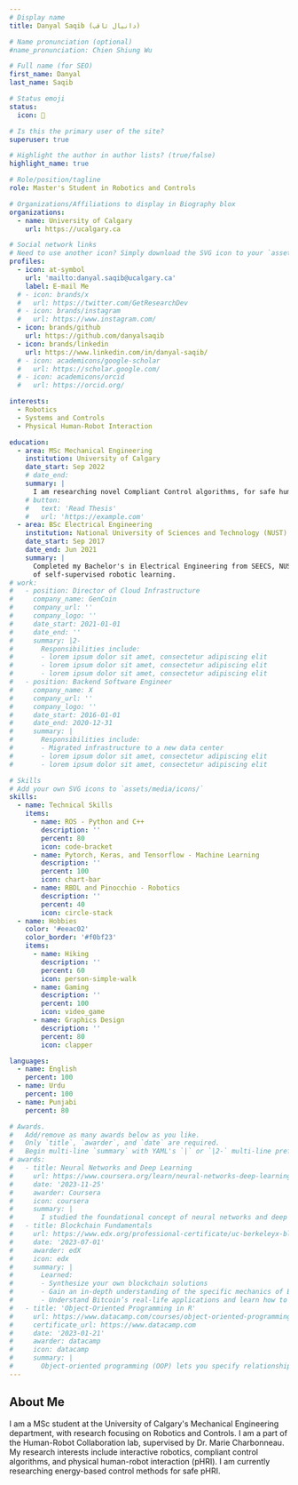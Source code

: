 ```yaml
---
# Display name
title: Danyal Saqib (دانیال ثاقب)

# Name pronunciation (optional)
#name_pronunciation: Chien Shiung Wu

# Full name (for SEO)
first_name: Danyal
last_name: Saqib

# Status emoji
status:
  icon: 🤖

# Is this the primary user of the site?
superuser: true

# Highlight the author in author lists? (true/false)
highlight_name: true

# Role/position/tagline
role: Master's Student in Robotics and Controls

# Organizations/Affiliations to display in Biography blox
organizations:
  - name: University of Calgary
    url: https://ucalgary.ca

# Social network links
# Need to use another icon? Simply download the SVG icon to your `assets/media/icons/` folder.
profiles:
  - icon: at-symbol
    url: 'mailto:danyal.saqib@ucalgary.ca'
    label: E-mail Me
  # - icon: brands/x
  #   url: https://twitter.com/GetResearchDev
  # - icon: brands/instagram
  #   url: https://www.instagram.com/
  - icon: brands/github
    url: https://github.com/danyalsaqib
  - icon: brands/linkedin
    url: https://www.linkedin.com/in/danyal-saqib/
  # - icon: academicons/google-scholar
  #   url: https://scholar.google.com/
  # - icon: academicons/orcid
  #   url: https://orcid.org/

interests:
  - Robotics
  - Systems and Controls
  - Physical Human-Robot Interaction

education:
  - area: MSc Mechanical Engineering
    institution: University of Calgary
    date_start: Sep 2022
    # date_end: 
    summary: |
      I am researching novel Compliant Control algorithms, for safe human-robot interaction.
    # button:
    #   text: 'Read Thesis'
    #   url: 'https://example.com'
  - area: BSc Electrical Engineering
    institution: National University of Sciences and Technology (NUST)
    date_start: Sep 2017
    date_end: Jun 2021
    summary: |
      Completed my Bachelor's in Electrical Engineering from SEECS, NUST, Islamabad, Pakistan. My undergraduate thesis was in the domain
      of self-supervised robotic learning.
# work:
#   - position: Director of Cloud Infrastructure
#     company_name: GenCoin
#     company_url: ''
#     company_logo: ''
#     date_start: 2021-01-01
#     date_end: ''
#     summary: |2-
#       Responsibilities include:
#       - lorem ipsum dolor sit amet, consectetur adipiscing elit
#       - lorem ipsum dolor sit amet, consectetur adipiscing elit
#       - lorem ipsum dolor sit amet, consectetur adipiscing elit
#   - position: Backend Software Engineer
#     company_name: X
#     company_url: ''
#     company_logo: ''
#     date_start: 2016-01-01
#     date_end: 2020-12-31
#     summary: |
#       Responsibilities include:
#       - Migrated infrastructure to a new data center
#       - lorem ipsum dolor sit amet, consectetur adipiscing elit
#       - lorem ipsum dolor sit amet, consectetur adipiscing elit

# Skills
# Add your own SVG icons to `assets/media/icons/`
skills:
  - name: Technical Skills
    items:
      - name: ROS - Python and C++
        description: ''
        percent: 80
        icon: code-bracket
      - name: Pytorch, Keras, and Tensorflow - Machine Learning
        description: ''
        percent: 100
        icon: chart-bar
      - name: RBDL and Pinocchio - Robotics
        description: ''
        percent: 40
        icon: circle-stack
  - name: Hobbies
    color: '#eeac02'
    color_border: '#f0bf23'
    items:
      - name: Hiking
        description: ''
        percent: 60
        icon: person-simple-walk
      - name: Gaming
        description: ''
        percent: 100
        icon: video_game
      - name: Graphics Design
        description: ''
        percent: 80
        icon: clapper

languages:
  - name: English
    percent: 100
  - name: Urdu
    percent: 100
  - name: Punjabi
    percent: 80

# Awards.
#   Add/remove as many awards below as you like.
#   Only `title`, `awarder`, and `date` are required.
#   Begin multi-line `summary` with YAML's `|` or `|2-` multi-line prefix and indent 2 spaces below.
# awards:
#   - title: Neural Networks and Deep Learning
#     url: https://www.coursera.org/learn/neural-networks-deep-learning
#     date: '2023-11-25'
#     awarder: Coursera
#     icon: coursera
#     summary: |
#       I studied the foundational concept of neural networks and deep learning. By the end, I was familiar with the significant technological trends driving the rise of deep learning; build, train, and apply fully connected deep neural networks; implement efficient (vectorized) neural networks; identify key parameters in a neural network’s architecture; and apply deep learning to your own applications.
#   - title: Blockchain Fundamentals
#     url: https://www.edx.org/professional-certificate/uc-berkeleyx-blockchain-fundamentals
#     date: '2023-07-01'
#     awarder: edX
#     icon: edx
#     summary: |
#       Learned:
#       - Synthesize your own blockchain solutions
#       - Gain an in-depth understanding of the specific mechanics of Bitcoin
#       - Understand Bitcoin’s real-life applications and learn how to attack and destroy Bitcoin, Ethereum, smart contracts and Dapps, and alternatives to Bitcoin’s Proof-of-Work consensus algorithm
#   - title: 'Object-Oriented Programming in R'
#     url: https://www.datacamp.com/courses/object-oriented-programming-with-s3-and-r6-in-r
#     certificate_url: https://www.datacamp.com
#     date: '2023-01-21'
#     awarder: datacamp
#     icon: datacamp
#     summary: |
#       Object-oriented programming (OOP) lets you specify relationships between functions and the objects that they can act on, helping you manage complexity in your code. This is an intermediate level course, providing an introduction to OOP, using the S3 and R6 systems. S3 is a great day-to-day R programming tool that simplifies some of the functions that you write. R6 is especially useful for industry-specific analyses, working with web APIs, and building GUIs.
---
```


## About Me

I am a MSc student at the University of Calgary's Mechanical Engineering department, with research focusing on Robotics and Controls. I am a part of the Human-Robot Collaboration lab, supervised by Dr. Marie Charbonneau. My research interests include interactive robotics, compliant control algorithms, and physical human-robot interaction (pHRI). I am currently researching energy-based control methods for safe pHRI.
